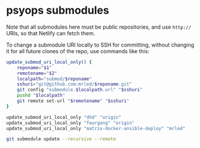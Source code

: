 # psyops submodules

Note that all submodules here must be public repositories,
and use `http://` URIs,
so that Netlify can fetch them.

To change a submodule URI locally to SSH for committing,
without changing it for all future clones of the repo,
use commands like this:

```sh
update_submod_uri_local_only() {
    reponame="$1"
    remotename="$2"
    localpath="submod/$reponame"
    sshuri="git@github.com:mrled/$reponame.git"
    git config "submodule.$localpath.url" "$sshuri"
    pushd "$localpath"
    git remote set-url "$remotename" "$sshuri"
}

update_submod_uri_local_only "dhd" "origin"
update_submod_uri_local_only "fourgang" "origin"
update_submod_uri_local_only "matrix-docker-ansible-deploy" "mrled"

git submodule update --recursive --remote
```
